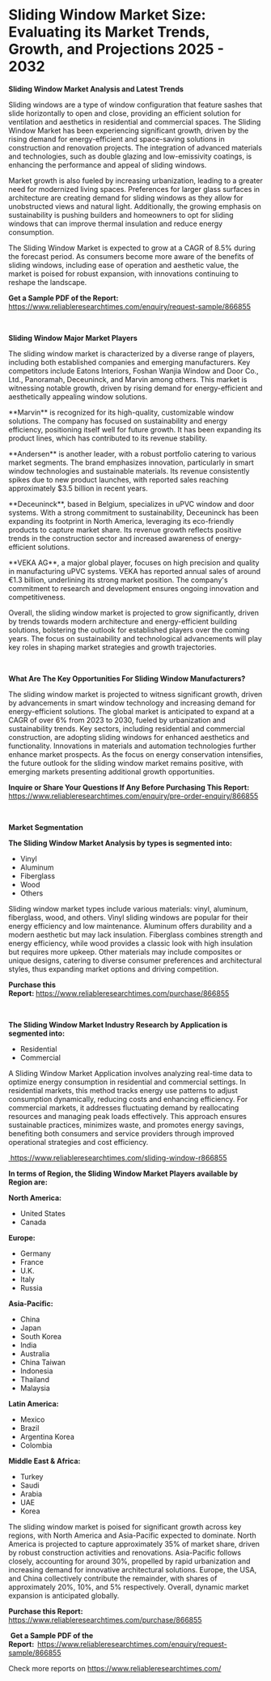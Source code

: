<p><h1>Sliding Window Market Size: Evaluating its Market Trends, Growth, and Projections 2025 - 2032</h1></p><p><strong>Sliding Window Market Analysis and Latest Trends</strong></p>
<p><p>Sliding windows are a type of window configuration that feature sashes that slide horizontally to open and close, providing an efficient solution for ventilation and aesthetics in residential and commercial spaces. The Sliding Window Market has been experiencing significant growth, driven by the rising demand for energy-efficient and space-saving solutions in construction and renovation projects. The integration of advanced materials and technologies, such as double glazing and low-emissivity coatings, is enhancing the performance and appeal of sliding windows.</p><p>Market growth is also fueled by increasing urbanization, leading to a greater need for modernized living spaces. Preferences for larger glass surfaces in architecture are creating demand for sliding windows as they allow for unobstructed views and natural light. Additionally, the growing emphasis on sustainability is pushing builders and homeowners to opt for sliding windows that can improve thermal insulation and reduce energy consumption.</p><p>The Sliding Window Market is expected to grow at a CAGR of 8.5% during the forecast period. As consumers become more aware of the benefits of sliding windows, including ease of operation and aesthetic value, the market is poised for robust expansion, with innovations continuing to reshape the landscape.</p></p>
<p><strong>Get a Sample PDF of the Report:&nbsp;</strong> <a href="https://www.reliableresearchtimes.com/enquiry/request-sample/866855?utm_campaign=3284&utm_medium=2&utm_source=Github&utm_content=ia&utm_term=04042025&utm_id=sliding-window">https://www.reliableresearchtimes.com/enquiry/request-sample/866855</a></p>
<p>&nbsp;</p>
<p><strong>Sliding Window Major Market Players</strong></p>
<p><p>The sliding window market is characterized by a diverse range of players, including both established companies and emerging manufacturers. Key competitors include Eatons Interiors, Foshan Wanjia Window and Door Co., Ltd., Panoramah, Deceuninck, and Marvin among others. This market is witnessing notable growth, driven by rising demand for energy-efficient and aesthetically appealing window solutions.</p><p>**Marvin** is recognized for its high-quality, customizable window solutions. The company has focused on sustainability and energy efficiency, positioning itself well for future growth. It has been expanding its product lines, which has contributed to its revenue stability.</p><p>**Andersen** is another leader, with a robust portfolio catering to various market segments. The brand emphasizes innovation, particularly in smart window technologies and sustainable materials. Its revenue consistently spikes due to new product launches, with reported sales reaching approximately $3.5 billion in recent years.</p><p>**Deceuninck**, based in Belgium, specializes in uPVC window and door systems. With a strong commitment to sustainability, Deceuninck has been expanding its footprint in North America, leveraging its eco-friendly products to capture market share. Its revenue growth reflects positive trends in the construction sector and increased awareness of energy-efficient solutions.</p><p>**VEKA AG**, a major global player, focuses on high precision and quality in manufacturing uPVC systems. VEKA has reported annual sales of around €1.3 billion, underlining its strong market position. The company's commitment to research and development ensures ongoing innovation and competitiveness.</p><p>Overall, the sliding window market is projected to grow significantly, driven by trends towards modern architecture and energy-efficient building solutions, bolstering the outlook for established players over the coming years. The focus on sustainability and technological advancements will play key roles in shaping market strategies and growth trajectories.</p></p>
<p>&nbsp;</p>
<p><strong>What Are The Key Opportunities For Sliding Window Manufacturers?</strong></p>
<p><p>The sliding window market is projected to witness significant growth, driven by advancements in smart window technology and increasing demand for energy-efficient solutions. The global market is anticipated to expand at a CAGR of over 6% from 2023 to 2030, fueled by urbanization and sustainability trends. Key sectors, including residential and commercial construction, are adopting sliding windows for enhanced aesthetics and functionality. Innovations in materials and automation technologies further enhance market prospects. As the focus on energy conservation intensifies, the future outlook for the sliding window market remains positive, with emerging markets presenting additional growth opportunities.</p></p>
<p><strong>Inquire or Share Your Questions If Any Before Purchasing This Report:</strong> <a href="https://www.reliableresearchtimes.com/enquiry/pre-order-enquiry/866855?utm_campaign=3284&utm_medium=2&utm_source=Github&utm_content=ia&utm_term=04042025&utm_id=sliding-window">https://www.reliableresearchtimes.com/enquiry/pre-order-enquiry/866855</a></p>
<p>&nbsp;</p>
<p><strong>Market Segmentation</strong></p>
<p><strong>The Sliding Window Market Analysis by types is segmented into:</strong></p>
<p><ul><li>Vinyl</li><li>Aluminum</li><li>Fiberglass</li><li>Wood</li><li>Others</li></ul></p>
<p><p>Sliding window market types include various materials: vinyl, aluminum, fiberglass, wood, and others. Vinyl sliding windows are popular for their energy efficiency and low maintenance. Aluminum offers durability and a modern aesthetic but may lack insulation. Fiberglass combines strength and energy efficiency, while wood provides a classic look with high insulation but requires more upkeep. Other materials may include composites or unique designs, catering to diverse consumer preferences and architectural styles, thus expanding market options and driving competition.</p></p>
<p><strong>Purchase this Report:&nbsp;</strong><a href="https://www.reliableresearchtimes.com/purchase/866855?utm_campaign=3284&utm_medium=2&utm_source=Github&utm_content=ia&utm_term=04042025&utm_id=sliding-window">https://www.reliableresearchtimes.com/purchase/866855</a></p>
<p>&nbsp;</p>
<p><strong>The Sliding Window Market Industry Research by Application is segmented into:</strong></p>
<p><ul><li>Residential</li><li>Commercial</li></ul></p>
<p><p>A Sliding Window Market Application involves analyzing real-time data to optimize energy consumption in residential and commercial settings. In residential markets, this method tracks energy use patterns to adjust consumption dynamically, reducing costs and enhancing efficiency. For commercial markets, it addresses fluctuating demand by reallocating resources and managing peak loads effectively. This approach ensures sustainable practices, minimizes waste, and promotes energy savings, benefiting both consumers and service providers through improved operational strategies and cost efficiency.</p></p>
<p><a href="https://www.reliableresearchtimes.com/sliding-window-r866855?utm_campaign=3284&utm_medium=2&utm_source=Github&utm_content=ia&utm_term=04042025&utm_id=sliding-window">&nbsp;https://www.reliableresearchtimes.com/sliding-window-r866855</a></p>
<p><strong>In terms of Region, the Sliding Window Market Players available by Region are:</strong></p>
<p>
    <p> <strong> North America: </strong>
        <ul>
            <li>United States</li>
            <li>Canada</li>
        </ul>
        </p> 
    <p> <strong> Europe: </strong>
        <ul>
            <li>Germany</li>
            <li>France</li>
            <li>U.K.</li>
            <li>Italy</li>
            <li>Russia</li>
        </ul>
        </p> 
    <p> <strong> Asia-Pacific: </strong>
        <ul>
            <li>China</li>
            <li>Japan</li>
            <li>South Korea</li>
            <li>India</li>
            <li>Australia</li>
            <li>China Taiwan</li>
            <li>Indonesia</li>
            <li>Thailand</li>
            <li>Malaysia</li>
        </ul>
        </p> 
    <p> <strong> Latin America: </strong>
        <ul>
            <li>Mexico</li>
            <li>Brazil</li>
            <li>Argentina Korea</li>
            <li>Colombia</li>
        </ul>
        </p> 
    <p> <strong> Middle East & Africa: </strong>
        <ul>
            <li>Turkey</li>
            <li>Saudi</li>
            <li>Arabia</li>
            <li>UAE</li>
            <li>Korea</li>
        </ul>
    </p>
    </p>
<p><p>The sliding window market is poised for significant growth across key regions, with North America and Asia-Pacific expected to dominate. North America is projected to capture approximately 35% of market share, driven by robust construction activities and renovations. Asia-Pacific follows closely, accounting for around 30%, propelled by rapid urbanization and increasing demand for innovative architectural solutions. Europe, the USA, and China collectively contribute the remainder, with shares of approximately 20%, 10%, and 5% respectively. Overall, dynamic market expansion is anticipated globally.</p></p>
<p><strong>Purchase this Report: </strong><a href="https://www.reliableresearchtimes.com/purchase/866855?utm_campaign=3284&utm_medium=2&utm_source=Github&utm_content=ia&utm_term=04042025&utm_id=sliding-window">https://www.reliableresearchtimes.com/purchase/866855</a></p>
<p>&nbsp;<strong>Get a Sample PDF of the Report:&nbsp;&nbsp;</strong><a href="https://www.reliableresearchtimes.com/enquiry/request-sample/866855?utm_campaign=3284&utm_medium=2&utm_source=Github&utm_content=ia&utm_term=04042025&utm_id=sliding-window">https://www.reliableresearchtimes.com/enquiry/request-sample/866855</a></p>
<p><strong></strong></p>
<p>Check more reports on <a href="https://www.reliableresearchtimes.com/?utm_campaign=3284&utm_medium=2&utm_source=Github&utm_content=ia&utm_term=04042025&utm_id=sliding-window">https://www.reliableresearchtimes.com/</a></p>